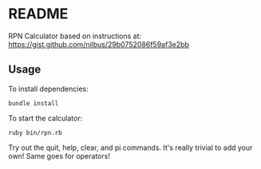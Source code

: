 # README

RPN Calculator based on instructions at: https://gist.github.com/nilbus/29b0752086f59af3e2bb

## Usage

To install dependencies:

`bundle install`

To start the calculator:

`ruby bin/rpn.rb`

Try out the quit, help, clear, and pi commands. It's really trivial to add your own! Same goes for operators!

